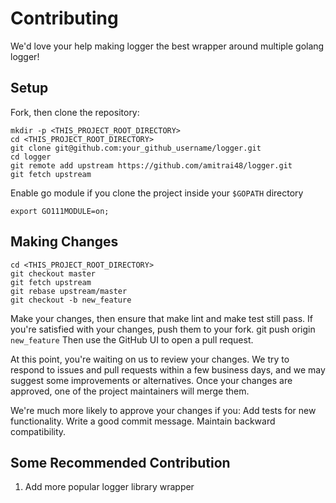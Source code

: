 # Contributing
We'd love your help making logger the best wrapper around multiple golang logger!

## Setup
Fork, then clone the repository:
```
mkdir -p <THIS_PROJECT_ROOT_DIRECTORY>
cd <THIS_PROJECT_ROOT_DIRECTORY>
git clone git@github.com:your_github_username/logger.git
cd logger
git remote add upstream https://github.com/amitrai48/logger.git
git fetch upstream
```

Enable go module if you clone the project inside your `$GOPATH` directory
```
export GO111MODULE=on;
```

## Making Changes
```
cd <THIS_PROJECT_ROOT_DIRECTORY>
git checkout master
git fetch upstream
git rebase upstream/master
git checkout -b new_feature
```
Make your changes, then ensure that make lint and make test still pass. If you're satisfied with your changes, push them to your fork.
git push origin `new_feature`
Then use the GitHub UI to open a pull request.

At this point, you're waiting on us to review your changes. We try to respond to issues and pull requests within a few business days, and we may suggest some improvements or alternatives. Once your changes are approved, one of the project maintainers will merge them.

We're much more likely to approve your changes if you:
Add tests for new functionality.
Write a good commit message.
Maintain backward compatibility.

## Some Recommended Contribution
1. Add more popular logger library wrapper 
